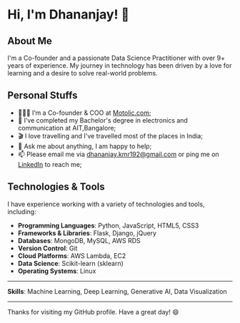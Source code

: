 # Hi, I'm Dhananjay! 👋

## About Me
I'm a Co-founder and a passionate Data Science Practitioner with over 9+ years of experience. My journey in technology has been driven by a love for learning and a desire to solve real-world problems.

## Personal Stuffs

- 👨🏽‍💻 I’m a Co-founder & COO at [Motolic.com](http://www.motolic.com);
- 💼 I’ve completed my Bachelor's degree in electronics and communication at AIT,Bangalore;
- 🎬 I love travelling and I've travelled most of the places in India;
- 💬 Ask me about anything, I am happy to help;
- 📫 Please email me via [dhananjay.kmr192@gmail.com](mailto:dhananjay.kmr192@gmail.com) or ping me on [LinkedIn](https://www.linkedin.com/in/dhananjay2/) to reach me;

## Technologies & Tools
I have experience working with a variety of technologies and tools, including:

- **Programming Languages**: Python, JavaScript, HTML5, CSS3
- **Frameworks & Libraries**: Flask, Django, jQuery
- **Databases**: MongoDB, MySQL, AWS RDS
- **Version Control**: Git
- **Cloud Platforms**: AWS Lambda, EC2
- **Data Science**: Scikit-learn (sklearn)
- **Operating Systems**: Linux

---

**Skills**: Machine Learning, Deep Learning, Generative AI, Data Visualization

---

Thanks for visiting my GitHub profile. Have a great day! 😄
